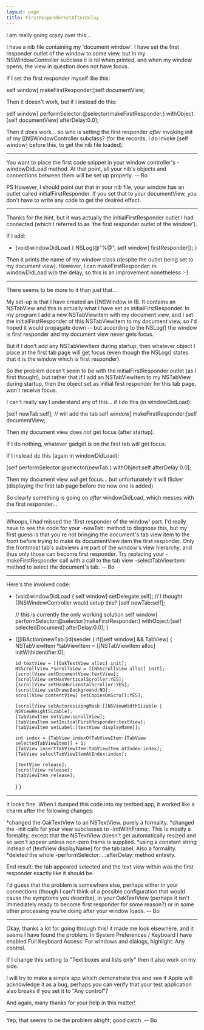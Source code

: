 ```yaml
---
layout: page
title: FirstResponderSetAfterDelay
---
```


I am really going crazy over this...

I have a nib file containing my 'document window'. I have set the first responder outlet of the window to some view, but in my NSWindowController subclass it is nil when printed, and when my window opens, the view in question does not have focus.

If I set the first responder myself like this:

    
   self window] makeFirstResponder:[self documentView;


Then it doesn't work, but if I instead do this:

    
   self window] performSelector:@selector(makeFirstResponder:)
      withObject:[self documentView]
      afterDelay:0.0];


Then it *does* work... so who is setting the first responder *after* invoking init of my [[NSWindowController subclass? (for the records, I do invoke [self window] before this, to get the nib file loaded).

----

You want to place the first code snippet in your window controller's -windowDidLoad method.  At that point, all your nib's objects and connections between them will be set up properly. -- Bo

PS However, I should point out that in your nib file, your window has an outlet called initialFirstResponder.  If you set that to your documentView, you don't have to write any code to get the desired effect.

----

Thanks for the hint, but it was actually the initialFirstResponder outlet I had connected (which I referred to as 'the first responder outlet of the window').

If I add:

    
- (void)windowDidLoad
{
   NSLog(@"%@", self window] firstResponder]);
}


Then it prints the name of my window class (despite the outlet being set to my document view). However, I can makeFirstResponder: in windowDidLoad w/o the delay, so this is an improvement nonetheless :-)

----

There seems to be more to it than just that...

My set-up is that I have created an [[NSWindow in IB. It contains an NSTabView and this is actually what I have set as initialFirstResponder. In my program I add a new NSTabViewItem with my document view, and I set the initialFirstResponder of this NSTabViewItem to my document view, so I'd hoped it would propagate down -- but according to the NSLog() the window is first responder and my document view never gets focus.

But if I don't add any NSTabViewItem during startup, then whatever object I place at the first tab page will get focus (even though the NSLog() states that it is the window which is first responder).

So the problem doesn't seem to be with the initialFirstResponder outlet (as I first thought), but rather that if I add an NSTabViewItem to my NSTabView during startup, then the object set as initial first responder for this tab page, won't receive focus.

I can't really say I understand any of this... if I do this (in windowDidLoad):

    
   [self newTab:self]; // will add the tab
   self window] makeFirstResponder:[self documentView;


Then my document view does *not* get focus (after startup).

If I do nothing, whatever gadget is on the first tab will get focus.

If I instead do this (again in windowDidLoad):

    
   [self performSelector:@selector(newTab:)
      withObject:self
      afterDelay:0.0];


Then my document view *will* get focus... but unfortunately it will flicker (displaying the first tab page before the new one is added).

So clearly something is going on *after* windowDidLoad, which messes with the first responder...

----

Whoops, I had missed the 'first responder of the window' part.  I'd really have to see the code for your -newTab: method to diagnose this, but my first guess is that you're not bringing the document's tab view item to the front before trying to make its documentView item the first responder.  Only the frontmost tab's subviews are part of the window's view hierarchy, and thus only those can become first responder. Try replacing your -makeFirstResponder call with a call to the tab view -selectTabViewItem: method to select the document's tab. -- Bo

----

Here's the involved code:

    

- (void)windowDidLoad
{
   self window] setDelegate:self]; // I thought [[NSWindowController would setup this?
   [self newTab:self];

   // this is currently the only working solution
   self window] performSelector:@selector(makeFirstResponder:)
      withObject:[self selectedDocument]
      afterDelay:0.0];
}

- ([[IBAction)newTab:(id)sender
{
   if([self window] && TabView)
   {
      NSTabViewItem *tabViewItem = [[NSTabViewItem alloc] initWithIdentifier:0];

      id textView = [[OakTextView alloc] init];
      NSScrollView *scrollView = [[NSScrollView alloc] init];
      [scrollView setDocumentView:textView];
      [scrollView setHasVerticalScroller:YES];
      [scrollView setHasHorizontalScroller:YES];
      [scrollView setDrawsBackground:NO];
      scrollView contentView] setCopiesOnScroll:YES];

      [scrollView setAutoresizingMask:[[NSViewWidthSizable | NSViewHeightSizable];
      [tabViewItem setView:scrollView];
      [tabViewItem setInitialFirstResponder:textView];
      [tabViewItem setLabel:[textView displayName]];
   
      int index = [TabView indexOfTabViewItem:[TabView selectedTabViewItem]] + 1;
      [TabView insertTabViewItem:tabViewItem atIndex:index];
      [TabView selectTabViewItemAtIndex:index];

      [textView release];
      [scrollView release];
      [tabViewItem release];
   }
}



----

It looks fine.  When I dumped this code into my testbed app, it worked like a charm after the following changes:

*changed the OakTextView to an NSTextView.  purely a formality.
*changed the -init calls for your view subclasses to -initWithFrame:. This is mostly a formality, except that the NSTextView doesn't get automatically resized and so won't appear unless non-zero frame is supplied.
*using a constant string instead of [textView displayName] for the tab label.  Also a formality.
*deleted the whole -performSelector:...:afterDelay: method entirely. 

End result: the tab appeared selected and the text view within was the first responder exactly like it should be.

I'd guess that the problem is somewhere else, perhaps either in your connections (though I can't think of a possible configuration that would cause the symptoms you describe), in your OakTextView (perhaps it isn't immediately ready to become first responder for some reason?) or in some other processing you're doing after your window loads.  -- Bo

----

Okay, thanks a lot for going through this! it made me look elsewhere, and it seems I have found the problem. In System Preferences / Keyboard I have enabled Full Keyboard Access: For windows and dialogs, highlight: Any control.

If I change this setting to "Text boxes and lists only" then it also work on my side.

I will try to make a simple app which demonstrate this and see if Apple will acknowledge it as a bug, perhaps you can verify that your test application also breaks if you set it to "Any control"?

And again, many thanks for your help in this matter!

----

Yep, that seems to be the problem alright; good catch. -- Bo

